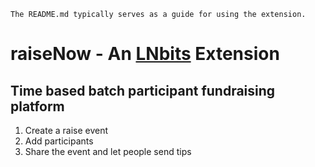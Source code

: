 `The README.md typically serves as a guide for using the extension.`

# raiseNow - An [LNbits](https://github.com/arcbtc/raisenow) Extension

## Time based batch participant fundraising platform

1. Create a raise event
2. Add participants
3. Share the event and let people send tips
